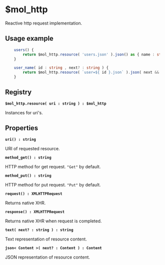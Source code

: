 # $mol_http

Reactive http request implementation.

## Usage example

```typescript
	users() {
		return $mol_http.resource( 'users.json' ).json() as { name : string }[]
	}
```

```typescript
	user_name( id : string , next? : string ) {
		return $mol_http.resource( `user=${ id }.json` ).json( next && { name : next } ).name
	}
```

## Registry

**`$mol_http.resource( uri : string ) : $mol_http`**

Instances for uri's.

## Properties

**`uri() : string`**

URI of requested resource.

**`method_get() : string`** 

HTTP method for get request. `"Get"` by default.

**`method_put() : string`** 

HTTP method for put request. `"Put"` by default.

**`request() : XMLHTTPRequest`**

Returns native XHR.

**`response() : XMLHTTPRequest`**

Returns native XHR when request is completed.

**`text( next? : string ) : string`**

Text representation of resource content.

**`json< Content >( next? : Content ) : Content`**

JSON representation of resource content.
